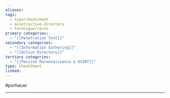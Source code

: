 ```yaml
---
aliases:
tags:
  - type/cheatsheet
  - asset/active-directory
  - technique/recon
primary categories:
  - "[[Penetration Test]]"
secondary categories:
  - "[[Information Gathering]]"
  - "[[Active Directory]]"
tertiary categories:
  - "[[Passive Reconnaissance & OSINT]]"
type: CheatSheet
linked:
---
```

#porhacer 

***
